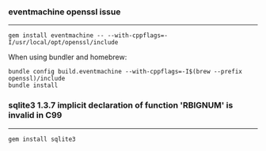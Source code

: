 ### eventmachine openssl issue
---
```shell
gem install eventmachine -- --with-cppflags=-I/usr/local/opt/openssl/include 
```

When using bundler and homebrew:
```shell
bundle config build.eventmachine --with-cppflags=-I$(brew --prefix openssl)/include
bundle install
```

### sqlite3 1.3.7 implicit declaration of function 'RBIGNUM' is invalid in C99
---
```shell
gem install sqlite3
```
